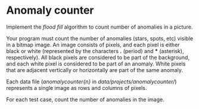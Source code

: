 # Anomaly counter

Implement the *flood fill* algorithm to count number of anomalies in a picture.

Your program must count the number of anomalies (stars, spots, etc) visible in a bitmap image. An image consists of pixels, and each pixel is either black or white (represented by the characters **.** (period) and **\*** (asterisk), respectively). All black pixels are considered to be part of the background, and each white pixel is considered to be part of an anomaly. White pixels that are adjacent vertically or horizontally are part of the same anomaly.

Each data file (*anomalycounter{n}* in *data/projects/anomalycounter/*) represents a single image as rows and columns of pixels.

For each test case, count the number of anomalies in the image.
